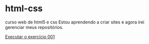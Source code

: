 # html-css
 curso web de html5 e css
Estou aprendendo a criar sites e agora irei gerenciar meus repositórios.

<a href="https://pedr206.github.io/html-css/exercicios/exercicio-001/index.html"> Executar o exercício 001
</a>